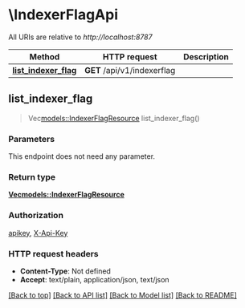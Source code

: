 # \IndexerFlagApi

All URIs are relative to *http://localhost:8787*

Method | HTTP request | Description
------------- | ------------- | -------------
[**list_indexer_flag**](IndexerFlagApi.md#list_indexer_flag) | **GET** /api/v1/indexerflag | 



## list_indexer_flag

> Vec<models::IndexerFlagResource> list_indexer_flag()


### Parameters

This endpoint does not need any parameter.

### Return type

[**Vec<models::IndexerFlagResource>**](IndexerFlagResource.md)

### Authorization

[apikey](../README.md#apikey), [X-Api-Key](../README.md#X-Api-Key)

### HTTP request headers

- **Content-Type**: Not defined
- **Accept**: text/plain, application/json, text/json

[[Back to top]](#) [[Back to API list]](../README.md#documentation-for-api-endpoints) [[Back to Model list]](../README.md#documentation-for-models) [[Back to README]](../README.md)

